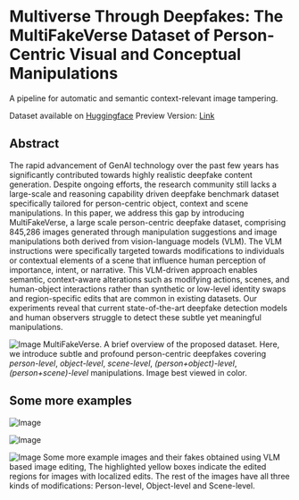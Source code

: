 # Multiverse Through Deepfakes: The MultiFakeVerse Dataset of Person-Centric Visual and Conceptual Manipulations
A pipeline for automatic and semantic context-relevant image tampering.

Dataset available on [Huggingface](https://huggingface.co/datasets/parulgupta/MultiFakeVerse)
Preview Version: [Link](https://huggingface.co/datasets/parulgupta/MultiFakeVerse_preview)

## Abstract
The rapid advancement of GenAI technology over the past few years has significantly contributed towards highly realistic deepfake content generation. Despite ongoing efforts, the research community still lacks a large-scale and reasoning capability driven deepfake benchmark dataset specifically tailored for person-centric object, context and scene manipulations. In this paper, we address this gap by introducing MultiFakeVerse, a large scale person-centric deepfake dataset, comprising 845,286 images generated through manipulation suggestions and image manipulations both derived from vision-language models (VLM). The VLM instructions were specifically targeted towards modifications to individuals or contextual elements of a scene that influence human perception of importance, intent, or narrative. This VLM-driven approach enables semantic, context-aware alterations such as modifying actions, scenes, and human-object interactions rather than synthetic or low-level identity swaps and region-specific edits that are common in existing datasets. Our experiments reveal that current state-of-the-art deepfake detection models and human observers struggle to detect these subtle yet meaningful manipulations.

![Image](https://github.com/user-attachments/assets/5aab4d7a-7342-4fa1-ab6c-13fa044daccb)
MultiFakeVerse. A brief overview of the proposed dataset. Here, we introduce subtle and profound person-centric deepfakes covering _person-level_, _object-level_, _scene-level_, _(person+object)-level_, _(person+scene)-level_ manipulations. Image best viewed in color.

## Some more examples
![Image](https://github.com/user-attachments/assets/4cc6514e-8fd6-4b19-8005-c1d7f84a5ff9)


![Image](https://github.com/user-attachments/assets/55000bbb-16d6-46c3-99a8-b02cd885423e)



![Image](https://github.com/user-attachments/assets/35f59717-eb3e-49e6-82c5-a656014a0a7b)
Some more example images and their fakes obtained using VLM based image editing, The highlighted yellow boxes indicate the edited regions for images with localized edits. The rest of the images have all three kinds of modifications: Person-level, Object-level and Scene-level.
